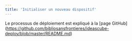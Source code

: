 ```yaml
---
title: 'Initialiser un nouveau dispositif'
---
```


Le processus de déploiement est expliqué à la [page GitHub] (https://github.com/bibliosansfrontieres/ideascube-deploy/blob/master/README.md)
